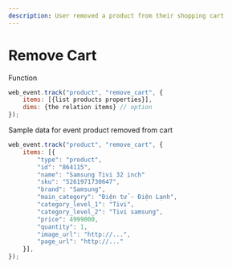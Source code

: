 ```yaml
---
description: User removed a product from their shopping cart
---
```


# Remove  Cart

Function 

```javascript
web_event.track("product", "remove_cart", {
    items: [{list products properties}],
    dims: {the relation items} // option
});
```

Sample data for event product removed from cart 

```javascript
web_event.track("product", "remove_cart", {
    items: [{
        "type": "product",
        "id": "864115",
        "name": "Samsung Tivi 32 inch"
        "sku": "5261971730647",
        "brand": "Samsung",
        "main_category": "Điện tử - Điện Lạnh",
        "category_level_1": "Tivi",
        "category_level_2": "Tivi samsung",
        "price": 4999000,
        "quantity": 1,
        "image_url": "http://...",
        "page_url": "http://..."
    }],
});
```

